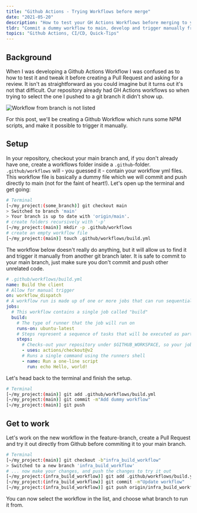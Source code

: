 ```yaml
---
title: "Github Actions - Trying Workflows before merge"
date: "2021-05-20"
description: "How to test your GH Actions Workflows before merging to your main branch."
tldr: "Commit a dummy workflow to main, develop and trigger manually from another branch"
topics: "Github Actions, CI/CD, Quick-Tips"
---
```


## Background

When I was developing a Github Actions Workflow I was confused as to how to test it and tweak it before creating a Pull Request and asking for a review. It isn't as straightforward as you could imagine but it turns out it's not that difficult. Our repository already had GH Actions workflows so when trying to select the one I pushed to a git branch it didn't show up.

![Workflow from branch is not listed](/images/no-action-workflow.png)

For this post, we'll be creating a Github Workflow which runs some NPM scripts, and make it possible to trigger it manually.

## Setup

In your repository, checkout your main branch and, if you don't already have one, create a workflows folder inside a `.github`-folder. `.github/workflows` will - you guessed it - contain your workflow yml files. This workflow file is basically a dummy file which we will commit and push directly to main (not for the faint of heart!). Let's open up the terminal and get going:

```bash
# Terminal
[~/my_project:(some_branch)] git checkout main
> Switched to branch 'main'
> Your branch is up to date with 'origin/main'.
# create folders recursively with '-p'
[~/my_project:(main)] mkdir -p .github/workflows
# create an empty workflow file
[~/my_project:(main)] touch .github/workflows/build.yml
```

The workflow below doesn't really do anything, but it will allow us to find it and trigger it manually from another git branch later. It is safe to commit to your main branch, just make sure you don't commit and push other unrelated code.

```yml
# .github/workflows/build.yml
name: Build the client
# Allow for manual trigger
on: workflow_dispatch
# A workflow run is made up of one or more jobs that can run sequentially or in parallel
jobs:
  # This workflow contains a single job called "build"
  build:
    # The type of runner that the job will run on
    runs-on: ubuntu-latest
    # Steps represent a sequence of tasks that will be executed as part of the job
    steps:
      # Checks-out your repository under $GITHUB_WORKSPACE, so your job can access it
      - uses: actions/checkout@v2
      # Runs a single command using the runners shell
      - name: Run a one-line script
        run: echo Hello, world!
```

Let's head back to the terminal and finish the setup.

```bash
# Terminal
[~/my_project:(main)] git add .github/workflows/build.yml
[~/my_project:(main)] git commit -m"Add dummy workflow"
[~/my_project:(main)] git push
```

## Get to work

Let's work on the new workflow in the feature-branch, create a Pull Request and try it out directly from Github before commiting it to your main branch.

```bash
# Terminal
[~/my_project:(main)] git checkout -b"infra_build_workflow"
> Switched to a new branch 'infra_build_workflow'
# ... now make your changes, and push the changes to try it out
[~/my_project:(infra_build_workflow)] git add .github/workflows/build.yml
[~/my_project:(infra_build_workflow)] git commit -m"Update workflow"
[~/my_project:(infra_build_workflow)] git push origin/infra_build_workflow
```

You can now select the workflow in the list, and choose what branch to run it from.
